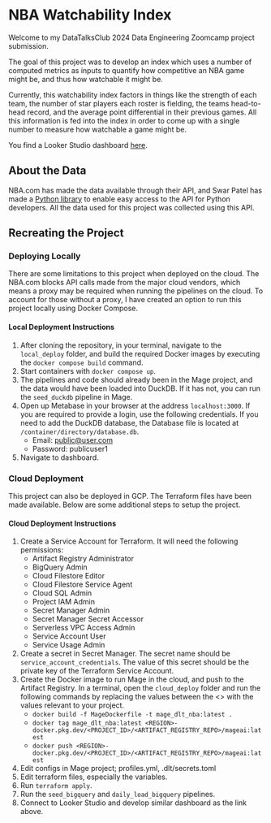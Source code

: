 # NBA Watchability Index
Welcome to my DataTalksClub 2024 Data Engineering Zoomcamp project submission.  

The goal of this project was to develop an index which uses a number of computed metrics as inputs to quantify how competitive an NBA game might be, and thus how watchable it might be.  

Currently, this watchability index factors in things like the strength of each team, the number of star players each roster is fielding, the teams head-to-head record, and the average point differential in their previous games. All this information is fed into the index in order to come up with a single number to measure how watchable a game might be. 

You find a Looker Studio dashboard [here](https://lookerstudio.google.com/s/vtKFqGkKAt8).

## About the Data
NBA.com has made the data available through their API, and Swar Patel has made a [Python library](https://github.com/swar/nba_api) to enable easy access to the API for Python developers. All the data used for this project was collected using this API. 

## Recreating the Project
### Deploying Locally
There are some limitations to this project when deployed on the cloud. The NBA.com blocks API calls made from the major cloud vendors, which means a proxy may be required when running the pipelines on the cloud. To account for those without a proxy, I have created an option to run this project locally using Docker Compose. 

#### Local Deployment Instructions 
1. After cloning the repository, in your terminal, navigate to the `local_deploy` folder, and build the required Docker images by executing the `docker compose build` command. 
2. Start containers with `docker compose up`.
3. The pipelines and code should already been in the Mage project, and the data would have been loaded into DuckDB. If it has not, you can run the `seed_duckdb` pipeline in Mage. 
4. Open up Metabase in your browser at the address `localhost:3000`. If you are required to provide a login, use the following credentials. If you need to add the DuckDB database, the Database file is located at `/container/directory/database.db`.
    - Email: public@user.com
    - Password: publicuser1
5. Navigate to dashboard. 

### Cloud Deployment
This project can also be deployed in GCP. The Terraform files have been made available. Below are some additional steps to setup the project. 

#### Cloud Deployment Instructions
1. Create a Service Account for Terraform. It will need the following permissions:
    - Artifact Registry Administrator
    - BigQuery Admin
    - Cloud Filestore Editor 
    - Cloud Filestore Service Agent
    - Cloud SQL Admin 
    - Project IAM Admin 
    - Secret Manager Admin
    - Secret Manager Secret Accessor
    - Serverless VPC Access Admin 
    - Service Account User
    - Service Usage Admin
2. Create a secret in Secret Manager. The secret name should be `service_account_credentials`. The value of this secret should be the private key of the Terraform Service Account. 
3. Create the Docker image to run Mage in the cloud, and push to the Artifact Registry. In a terminal, open the `cloud_deploy` folder and run the following commands by replacing the values between the <> with the values relevant to your project. 
    - `docker build -f MageDockerfile -t mage_dlt_nba:latest .`
    - `docker tag mage_dlt_nba:latest <REGION>-docker.pkg.dev/<PROJECT_ID>/<ARTIFACT_REGISTRY_REPO>/mageai:latest`
    - `docker push <REGION>-docker.pkg.dev/<PROJECT_ID>/<ARTIFACT_REGISTRY_REPO>/mageai:latest`
4. Edit configs in Mage project; profiles.yml, .dlt/secrets.toml
5. Edit terraform files, especially the variables. 
6. Run `terraform apply`. 
7. Run the `seed_bigquery` and `daily_load_bigquery` pipelines. 
8. Connect to Looker Studio and develop similar dashboard as the link above. 